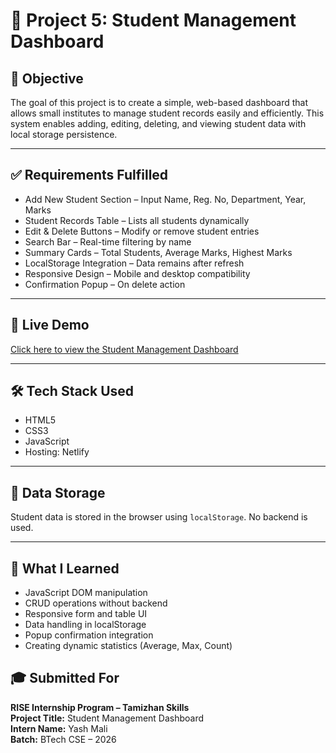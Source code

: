 # 💼 Project 5: Student Management Dashboard

## 🎯 Objective
The goal of this project is to create a simple, web-based dashboard that allows small institutes to manage student records easily and efficiently. This system enables adding, editing, deleting, and viewing student data with local storage persistence.

---

## ✅ Requirements Fulfilled
- Add New Student Section – Input Name, Reg. No, Department, Year, Marks
- Student Records Table – Lists all students dynamically
- Edit & Delete Buttons – Modify or remove student entries
- Search Bar – Real-time filtering by name
- Summary Cards – Total Students, Average Marks, Highest Marks
- LocalStorage Integration – Data remains after refresh
- Responsive Design – Mobile and desktop compatibility
- Confirmation Popup – On delete action

---

## 🔗 Live Demo
[Click here to view the Student Management Dashboard](https://cool-fudge-f55917.netlify.app/)

---

## 🛠️ Tech Stack Used
- HTML5
- CSS3
- JavaScript
- Hosting: Netlify

---

## 📄 Data Storage
Student data is stored in the browser using `localStorage`. No backend is used.

---

## 🧠 What I Learned
- JavaScript DOM manipulation
- CRUD operations without backend
- Responsive form and table UI
- Data handling in localStorage
- Popup confirmation integration
- Creating dynamic statistics (Average, Max, Count)

 

## 🎓 Submitted For
**RISE Internship Program – Tamizhan Skills**  
**Project Title:** Student Management Dashboard  
**Intern Name:** Yash Mali  
**Batch:** BTech CSE – 2026

